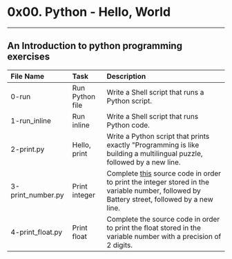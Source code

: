 # 0x00. Python - Hello, World
--------------------------------------------------
An Introduction to python programming exercises
-------------------------------------------------------------------------------------------------------------------------------------------------------------------------
File Name           | Task                           | Description                                                                                                      |
|:---------------------------------|:----------------------------------------------|:-----------------------------------------------------------------------------------------------------------------|
| 0-run             | Run Python file                | Write a Shell script that runs a Python script.                                                                  |
| 1-run_inline      | Run inline                     | Write a Shell script that runs Python code.                                                                      |
| 2-print.py        | Hello, print                   | Write a Python script that prints exactly "Programming is like building a multilingual puzzle, followed by a new line.|
| 3-print_number.py | Print integer                  | Complete <a href="https://github.com/holbertonschool/0x00.py/blob/master/3-print_number.py">this</a> source code in order to print the integer stored in the variable number, followed by Battery street, followed by a new line. |
|4-print_float.py   | Print float                    |  Complete the source code in order to print the float stored in the variable number with a precision of 2 digits.|
